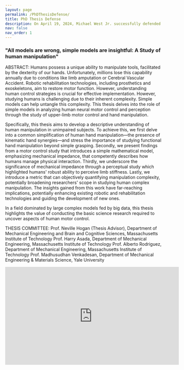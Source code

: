 ```yaml
---
layout: page
permalink: /PhDThesisDefense/
title: PhD Thesis Defense
description: On April 19, 2024, Michael West Jr. successfully defended his PhD thesis earning him a doctorate in Mechanical Engineering at the Massachusetts Institute of Technology.
nav: false
nav_order: 1
---
```


<h3>"All models are wrong, simple models are insightful: A Study of human manipulation"</h3>
ABSTRACT:
Humans possess a unique ability to manipulate tools, facilitated by the dexterity of our hands. Unfortunately, millions lose this capability annually due to conditions like limb amputation or Cerebral Vascular Accident. Robotic rehabilitation technologies, including prosthetics and exoskeletons, aim to restore motor function. However, understanding human control strategies is crucial for effective implementation. However, studying humans is challenging due to their inherent complexity. Simple models can help untangle this complexity. This thesis delves into the role of simple models in analyzing human neural motor control and perception through the study of upper-limb motor control and hand manipulation.

Specifically, this thesis aims to develop a descriptive understanding of human manipulation in unimpaired subjects. To achieve this, we first delve into a common simplification of human hand manipulation—the presence of kinematic hand synergies—and stress the importance of studying functional hand manipulation beyond simple grasping. Secondly, we present findings from a motor control study that introduces a simple mathematical model, emphasizing mechanical impedance, that competently describes how humans manage physical interaction. Thirdly, we underscore the significance of mechanical impedance through a perceptual study which highlighted humans' robust ability to perceive limb stiffness. Lastly, we introduce a metric that can objectively quantifying manipulation complexity, potentially broadening researchers' scope in studying human complex manipulation. The insights gained from this work have far-reaching implications, potentially enhancing existing robotic and rehabilitation technologies and guiding the development of new ones.

In a field dominated by large complex models fed by big data, this thesis highlights the value of conducting the basic science research required to uncover aspects of human motor control.

THESIS COMMITTEE:
Prof. Neville Hogan (Thesis Advisor), Department of Mechanical Engineering and Brain and Cognitive Sciences, Massachusetts Institute of Technology
Prof. Harry Asada, Department of Mechanical Engineering, Massachusetts Institute of Technology
Prof. Alberto Rodriguez, Department of Mechanical Engineering, Massachusetts Institute of Technology
Prof. Madhusudhan Venkadesan, Department of Mechanical Engineering & Materials Science, Yale University

<iframe width="560" height="315" src="https://www.youtube.com/embed/u2eCJHqEGww?si=5ghC2YfwEZYeHiHR" title="YouTube video player" frameborder="0" allow="accelerometer; autoplay; clipboard-write; encrypted-media; gyroscope; picture-in-picture; web-share" allowfullscreen></iframe>
